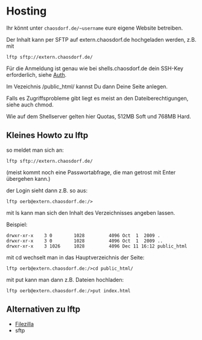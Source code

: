# Hosting

Ihr könnt unter `chaosdorf.de/~username` eure eigene Website betreiben.

Der Inhalt kann per SFTP auf extern.chaosdorf.de hochgeladen werden, z.B. mit

```
lftp sftp://extern.chaosdorf.de/
```

Für die Anmeldung ist genau wie bei shells.chaosdorf.de dein SSH-Key erforderlich, siehe [Auth](./auth.md).

Im Vezeichnis /public_html/ kannst Du dann Deine Seite anlegen.

Falls es Zugriffsprobleme gibt liegt es meist an den Dateiberechtigungen, siehe auch chmod.

Wie auf dem Shellserver gelten hier Quotas, 512MB Soft und 768MB Hard.

## Kleines Howto zu lftp

so meldet man sich an:

```
lftp sftp://extern.chaosdorf.de/
```

(meist kommt noch eine Passwortabfrage, die man getrost mit Enter übergehen kann.)

der Login sieht dann z.B. so aus:

```
lftp oerb@extern.chaosdorf.de:/>
```

mit ls kann man sich den Inhalt des Verzeichnisses angeben lassen.

Beispiel:

```
drwxr-xr-x    3 0        1028         4096 Oct  1  2009 .
drwxr-xr-x    3 0        1028         4096 Oct  1  2009 ..
drwxr-xr-x    3 1026     1028         4096 Dec 11 16:12 public_html
```

mit cd wechselt man in das Hauptverzeichnis der Seite:

```
lftp oerb@extern.chaosdorf.de:/>cd public_html/
```

mit put kann man dann z.B. Dateien hochladen:

```
lftp oerb@extern.chaosdorf.de:/>put index.html
```

## Alternativen zu lftp

- [Filezilla](http://www.filezilla.de/)
- sftp
